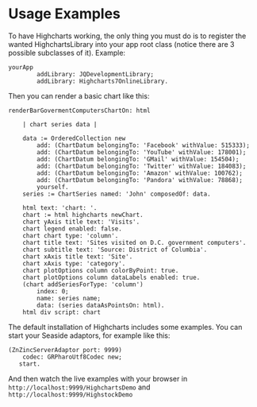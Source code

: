 # Usage Examples

To have Highcharts working, the only thing you must do is to register the wanted HighchartsLibrary into your app root class (notice there are 3 possible subclasses of it). Example:

```smalltalk
yourApp
		addLibrary: JQDevelopmentLibrary;
		addLibrary: Highcharts7OnlineLibrary.
```

Then you can render a basic chart like this:

```smalltalk
renderBarGovermentComputersChartOn: html

	| chart series data |

	data := OrderedCollection new
		add: (ChartDatum belongingTo: 'Facebook' withValue: 515333);
		add: (ChartDatum belongingTo: 'YouTube' withValue: 178001);
		add: (ChartDatum belongingTo: 'GMail' withValue: 154504);
		add: (ChartDatum belongingTo: 'Twitter' withValue: 184083);
		add: (ChartDatum belongingTo: 'Amazon' withValue: 100762);
		add: (ChartDatum belongingTo: 'Pandora' withValue: 78868);
		yourself.
	series := ChartSeries named: 'John' composedOf: data.

	html text: 'chart: '.
	chart := html highcharts newChart.
	chart yAxis title text: 'Visits'.
	chart legend enabled: false.
	chart chart type: 'column'.
	chart title text: 'Sites visited on D.C. government computers'.
	chart subtitle text: 'Source: District of Columbia'.
	chart xAxis title text: 'Site'.
	chart xAxis type: 'category'.
	chart plotOptions column colorByPoint: true.
	chart plotOptions column dataLabels enabled: true.
	(chart addSeriesForType: 'column')
		index: 0;
		name: series name;
		data: (series dataAsPointsOn: html).
	html div script: chart
```

The default installation of Highcharts includes some examples. You can start your Seaside adaptors, for example like this:

```smalltalk
(ZnZincServerAdaptor port: 9999)
   	codec: GRPharoUtf8Codec new;
   start.
```

And then watch the live examples with your browser in `http://localhost:9999/HighchartsDemo` and `http://localhost:9999/HighstockDemo` 
